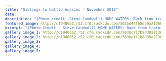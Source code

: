 ```yaml
---
title: "Siblings to battle Aussies - November 2015"
date: 
description: "(Photo credit: Steve Caudwell) HOME WATERS: Back from training in the States, WHS student Lily Meade continues her preparation to represent New Zealand Wanganui Chronicle article 4/11/15..."
featured_image: http://c1940652.r52.cf0.rackcdn.com/563bd44fb8d39a2136000a6a/Lily-Meade-photo-fm-dad-5.11.15.-no2jpg.jpg
excerpt: "(Photo Credit - Steve Caudwell) HOME WATERS: Back from training in the States, Wanganui High School student Lily Meade continues her preparation to represent New Zealand at home on Lake Wiritoa, Wanganui Chronicle article on 4/11/15..."
gallery_image_1: http://c1940652.r52.cf0.rackcdn.com/563bc717b8d39a2136000a5d/Lily-Meade-photo-fm-dad-5.11.15.jpg
gallery_image_2: http://c1940652.r52.cf0.rackcdn.com/563bc1c1b8d39a2136000a50/Brent-Meade-photo-from-Dad-5.11.15.jpg
gallery_image_3: 
gallery_image_4: 
gallery_image_5: 
---
```

